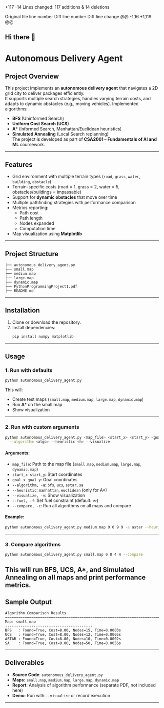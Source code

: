 +117
-14
Lines changed: 117 additions & 14 deletions


Original file line number	Diff line number	Diff line change
@@ -1,16 +1,119 @@
## Hi there 👋

<!--
**SHUBHAM BHOSLE/Anotomous-delivery-agent** is a ✨ _special_ ✨ repository because its `README.md` (this file) appears on your GitHub profile.
Here are some ideas to get you started:
- 🔭 I’m currently working on ...
- 🌱 I’m currently learning ...
- 👯 I’m looking to collaborate on ...
- 🤔 I’m looking for help with ...
- 💬 Ask me about ...
- 📫 How to reach me: ...
- 😄 Pronouns: ...
- ⚡ Fun fact: ...
-->
# Autonomous Delivery Agent
##  Project Overview
This project implements an **autonomous delivery agent** that navigates a 2D grid city to deliver packages efficiently.  
It supports multiple search strategies, handles varying terrain costs, and adapts to dynamic obstacles (e.g., moving vehicles).
Implemented algorithms:
- **BFS** (Uninformed Search)  
- **Uniform Cost Search (UCS)**  
- **A*** (Informed Search, Manhattan/Euclidean heuristics)  
- **Simulated Annealing** (Local Search replanning)  
The project is developed as part of **CSA2001 – Fundamentals of AI and ML** coursework.  
---
##  Features
- Grid environment with multiple terrain types (`road`, `grass`, `water`, `building`, `obstacle`)  
- Terrain-specific costs (road = 1, grass = 2, water = 5, obstacles/buildings = impassable)  
- Support for **dynamic obstacles** that move over time  
- Multiple pathfinding strategies with performance comparison  
- Metrics reporting:  
  - Path cost  
  - Path length  
  - Nodes expanded  
  - Computation time  
- Map visualization using **Matplotlib**  
---
##  Project Structure
```
├── autonomous_delivery_agent.py   
├── small.map                     
├── medium.map                     
├── large.map                      
├── dynamic.map                   
├── PythonProgrammingProject1.pdf  
├── README.md                      
```
---
##  Installation
1. Clone or download the repository.
2. Install dependencies:
   ```bash
   pip install numpy matplotlib
   ```
---
##  Usage
### 1. Run with defaults
```bash
python autonomous_delivery_agent.py
```
This will:
- Create test maps (`small.map`, `medium.map`, `large.map`, `dynamic.map`)  
- Run **A*** on the small map  
- Show visualization  
---
### 2. Run with custom arguments
```bash
python autonomous_delivery_agent.py <map_file> <start_x> <start_y> <goal_x> <goal_y> \
  --algorithm <algo> --heuristic <h> --visualize
```
#### Arguments:
- `map_file`: Path to the map file (`small.map`, `medium.map`, `large.map`, `dynamic.map`)  
- `start_x start_y`: Start coordinates  
- `goal_x goal_y`: Goal coordinates  
- `--algorithm, -a`: `bfs`, `ucs`, `astar`, `sa`  
- `--heuristic`: `manhattan`, `euclidean` (only for A*)  
- `--visualize, -v`: Show visualization  
- `--fuel, -f`: Set fuel constraint (default: ∞)  
- `--compare, -c`: Run all algorithms on all maps and compare  
#### Example:
```bash
python autonomous_delivery_agent.py medium.map 0 0 9 9 -a astar --heuristic manhattan -v
```
---
### 3. Compare algorithms
```bash
python autonomous_delivery_agent.py small.map 0 0 4 4 --compare
```
This will run BFS, UCS, A*, and Simulated Annealing on all maps and print performance metrics.
---
##  Sample Output
```
Algorithm Comparison Results
================================================================================
Map: small.map
----------------------------------------
BFS   : Found=True, Cost=8.00, Nodes=15, Time=0.0003s
UCS   : Found=True, Cost=8.00, Nodes=12, Time=0.0005s
ASTAR : Found=True, Cost=8.00, Nodes=10, Time=0.0002s
SA    : Found=True, Cost=9.00, Nodes=50, Time=0.0056s
```
---
##  Deliverables
- **Source Code**: `autonomous_delivery_agent.py`  
- **Maps**: `small.map`, `medium.map`, `large.map`, `dynamic.map`  
- **Report**: Analysis of algorithm performance (separate PDF, not included here)  
- **Demo**: Run with `--visualize` or record execution  
---
